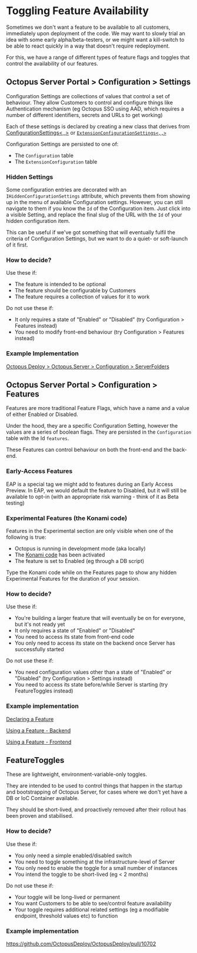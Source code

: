 # Toggling Feature Availability
Sometimes we don't want a feature to be available to all customers, immediately upon deployment of the code. We may want to slowly trial an idea with some early alpha/beta-testers, or we might want a kill-switch to be able to react quickly in a way that doesn't require redeployment.

For this, we have a range of different types of feature flags and toggles that control the availability of our features.

## Octopus Server Portal > Configuration > Settings
Configuration Settings are collections of values that control a set of behaviour. They allow Customers to control and configure things like Authentication mechanism (eg Octopus SSO using AAD, which requires a number of different identifiers, secrets and URLs to get working)

Each of these settings is declared by creating a new class that derives from [ConfigurationSettings<,,>](https://github.com/OctopusDeploy/ServerExtensibility/blob/8f7387ccf824972af3ac6bde8568f379bb8987c7/source/Server.Extensibility/Extensions/Infrastructure/Configuration/ConfigurationSettings.cs) or [`ExtensionConfigurationSettings<,,>`](https://github.com/OctopusDeploy/ServerExtensibility/blob/750c692240649f885359c12419a116da7ea4c9f7/source/Server.Extensibility/Extensions/Infrastructure/Configuration/ExtensionConfigurationSettings.cs)

Configuration Settings are persisted to one of:
* The `Configuration` table 
* The `ExtensionConfiguration` table

### Hidden Settings
Some configuration entries are decorated with an `IHiddenConfigurationSettings` attribute, which prevents them from showing up in the menu of available Configuration settings. However, you can still navigate to them if you know the `Id` of the Configuration item. Just click into a visible Setting, and replace the final slug of the URL with the `Id` of your hidden configuration item.

This can be useful if we've got something that will eventually fulfil the criteria of Configuration Settings, but we want to do a quiet- or soft-launch of it first.

### How to decide?
Use these if:
* The feature is intended to be optional
* The feature should be configurable by Customers
* The feature requires a collection of values for it to work

Do not use these if:
* It only requires a state of "Enabled" or "Disabled" (try Configuration > Features instead)
* You need to modify front-end behaviour (try Configuration > Features instead)

### Example Implementation
[Octopus Deploy > Octopus.Server > Configuration > ServerFolders](https://github.com/OctopusDeploy/OctopusDeploy/blob/f4cf807e07869c1d0956fa83e6ec01af20a3ba67/source/Octopus.Server/Configuration/ServerFolders/ServerFoldersConfigurationSettings.cs)

## Octopus Server Portal > Configuration > Features
Features are more traditional Feature Flags, which have a name and a value of either Enabled or Disabled.

Under the hood, they are a specific Configuration Setting, however the values are a series of boolean flags. They are persisted in the `Configuration` table with the Id `features`.

These Features can control behaviour on both the front-end and the back-end.

### Early-Access Features
EAP is a special tag we might add to features during an Early Access Preview. In EAP, we would default the feature to Disabled, but it will still be available to opt-in (with an appropriate risk warning - think of it as Beta testing)

### Experimental Features (the Konami code)
Features in the Experimental section are only visible when one of the following is true:

* Octopus is running in development mode (aka locally)
* The [Konami code](https://en.wikipedia.org/wiki/Konami_Code) has been activated
* The feature is set to Enabled (eg through a DB script)

Type the Konami code while on the Features page to show any hidden Experimental Features for the duration of your session.

### How to decide?
Use these if:
* You're building a larger feature that will eventually be on for everyone, but it's not ready yet
* It only requires a state of "Enabled" or "Disabled"
* You need to access its state from front-end code
* You only need to access its state on the backend once Server has successfully started

Do not use these if:
* You need configuration values other than a state of "Enabled" or "Disabled" (try Configuration > Settings instead)
* You need to access its state before/while Server is starting (try FeatureToggles instead)

### Example implementation
[Declaring a Feature](https://github.com/OctopusDeploy/OctopusDeploy/blob/50085b8222b6f6086923233325ae769714ab6ea0/source/Octopus.Core/Model/Features/FeaturesConfiguration.cs)

[Using a Feature - Backend](https://github.com/OctopusDeploy/OctopusDeploy/blob/0893e0bfd9150d84d91d4f9bb880fe57eb6b03e9/source/Octopus.Server/Web/Api/Actions/ActionTemplates/ActionTemplatesSearchResponder.cs#L62-L65)

[Using a Feature - Frontend](https://github.com/OctopusDeploy/OctopusDeploy/blob/f6da6dba40f4b974e74efb92ee07af107f8c09e2/newportal/app/areas/configuration/components/FeaturesLayout/FeaturesLayout.tsx#L172-L174)

## FeatureToggles
These are lightweight, environment-variable-only toggles. 

They are intended to be used to control things that happen in the startup and bootstrapping of Octopus Server, for cases where we don't yet have a DB or IoC Container available. 

They should be short-lived, and proactively removed after their rollout has been proven and stabilised.

### How to decide?
Use these if:
* You only need a simple enabled/disabled switch
* You need to toggle something at the infrastructure-level of Server
* You only need to enable the toggle for a small number of instances
* You intend the toggle to be short-lived (eg < 2 months)

Do not use these if:
* Your toggle will be long-lived or permanent
* You want Customers to be able to see/control feature availability
* Your toggle requires additional related settings (eg a modifiable endpoint, threshold values etc) to function

### Example implementation
https://github.com/OctopusDeploy/OctopusDeploy/pull/10702
